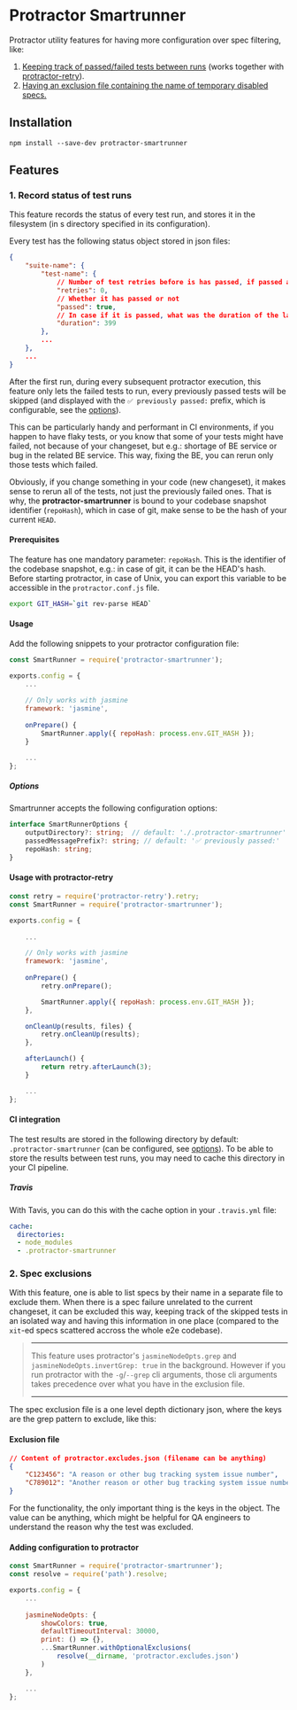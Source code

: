 # Protractor Smartrunner

Protractor utility features for having more configuration over spec filtering, like:
1. [Keeping track of passed/failed tests between runs](#1-record-status-of-test-runs) (works together with [protractor-retry](https://www.npmjs.com/package/protractor-retry)).
2. [Having an exclusion file containing the name of temporary disabled specs.](#2-spec-exclusions)

## Installation

```
npm install --save-dev protractor-smartrunner
```

## Features 

### 1. Record status of test runs

This feature records the status of every test run, and stores it in the filesystem (in s directory specified in its configuration).

Every test has the following status object stored in json files:
```json
{
    "suite-name": {
        "test-name": {
            // Number of test retries before is has passed, if passed at all
            "retries": 0,
            // Whether it has passed or not
            "passed": true,
            // In case if it is passed, what was the duration of the last (successful) execution
            "duration": 399 
        },
        ...
    },
    ...
}
```
After the first run, during every subsequent protractor execution, this feature only lets the failed tests to run, every previously passed tests will be skipped (and displayed with the `✅ previously passed:` prefix, which is configurable, see the [options](#options)). 

This can be particularly handy and performant in CI environments, if you happen to have flaky tests, or you know that some of your tests might have failed, not because of your changeset, but e.g.: shortage of BE service or bug in the related BE service. This way, fixing the BE, you can rerun only those tests which failed.

Obviously, if you change something in your code (new changeset), it makes sense to rerun all of the tests, not just the previously failed ones. That is why, the **protractor-smartrunner** is bound to your codebase snapshot identifier (`repoHash`), which in case of git, make sense to be the hash of your current `HEAD`.

#### Prerequisites

The feature has one mandatory parameter: `repoHash`. This is the identifier of the codebase snapshot, e.g.: in case of git, it can be the HEAD's hash.
Before starting protractor, in case of Unix, you can export this variable to be accessible in the `protractor.conf.js` file.

```bash
export GIT_HASH=`git rev-parse HEAD`
```

#### Usage

Add the following snippets to your protractor configuration file:

```js
const SmartRunner = require('protractor-smartrunner');

exports.config = {
    ...
    
    // Only works with jasmine
    framework: 'jasmine',
    
    onPrepare() {
        SmartRunner.apply({ repoHash: process.env.GIT_HASH });
    }

    ...
};
```

##### Options

Smartrunner accepts the following configuration options:

```ts
interface SmartRunnerOptions {
    outputDirectory?: string;  // default: './.protractor-smartrunner'
    passedMessagePrefix?: string; // default: '✅ previously passed:'
    repoHash: string;
}
```

#### Usage with protractor-retry

```js
const retry = require('protractor-retry').retry;
const SmartRunner = require('protractor-smartrunner');

exports.config = {
    
    ...

    // Only works with jasmine
    framework: 'jasmine',
    
    onPrepare() {
        retry.onPrepare();

        SmartRunner.apply({ repoHash: process.env.GIT_HASH });
    },

    onCleanUp(results, files) {
        retry.onCleanUp(results);
    },

    afterLaunch() {
        return retry.afterLaunch(3);
    }

    ...
};
```

#### CI integration

The test results are stored in the following directory by default: `.protractor-smartrunner` (can be configured, see [options](#options)). To be able to store the results between test runs, you may need to cache this directory in your CI pipeline.

##### Travis
With Tavis, you can do this with the cache option in your `.travis.yml` file:

```yml
cache:
  directories:
  - node_modules
  - .protractor-smartrunner
```

### 2. Spec exclusions

With this feature, one is able to list specs by their name in a separate file to exclude them. When there is a spec failure unrelated to the current changeset, it can be excluded this way, keeping track of the skipped tests in an isolated way and having this information in one place (compared to the `xit`-ed specs scattered accross the whole e2e codebase).

> ___
> This feature uses protractor's `jasmineNodeOpts.grep` and `jasmineNodeOpts.invertGrep: true` in the background. However if you run protractor with the `-g`/`--grep` cli arguments, those cli arguments takes precedence over what you have in the exclusion file.
> ___

The spec exclusion file is a one level depth dictionary json, where the keys are the grep pattern to exclude, like this:

#### Exclusion file

```json
// Content of protractor.excludes.json (filename can be anything)
{
    "C123456": "A reason or other bug tracking system issue number",
    "C789012": "Another reason or other bug tracking system issue number"
}
```

For the functionality, the only important thing is the keys in the object. The value can be anything, which might be helpful for QA engineers to understand the reason why the test was excluded.

#### Adding configuration to protractor

```js
const SmartRunner = require('protractor-smartrunner');
const resolve = require('path').resolve;

exports.config = {
    ...
    
    jasmineNodeOpts: {
        showColors: true,
        defaultTimeoutInterval: 30000,
        print: () => {},
        ...SmartRunner.withOptionalExclusions(
            resolve(__dirname, 'protractor.excludes.json')
        )
    },

    ...
};
